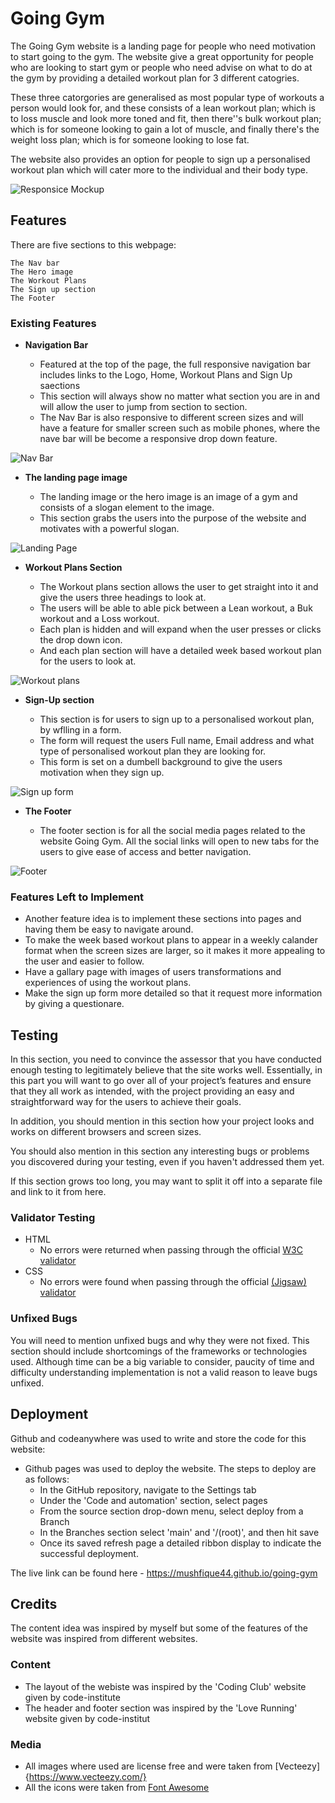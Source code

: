 # Going Gym

The Going Gym website is a landing page for people who need motivation to start going to the gym. The website give a great opportunity for people who are looking to start gym or people who need advise on what to do at the gym  by providing a detailed workout plan for 3 different catogries. 

These three catorgories are generalised as most popular type of workouts a person would look for, and these consists of a lean workout plan; which is to loss muscle and look more toned and fit, then there''s bulk workout plan; which is for someone looking to gain a lot of muscle, and finally there's the weight loss plan; which is for someone looking to lose fat.

The website also provides an option for people to sign up a personalised workout plan which will cater more to the individual and their body type.

![Responsice Mockup](https://github.com/mushfique44/main/going-gym/media/multi_screen_media.PNG)

## Features 

There are five sections to this webpage:

    The Nav bar 
    The Hero image
    The Workout Plans
    The Sign up section
    The Footer

### Existing Features

- __Navigation Bar__

  - Featured at the top of the page, the full responsive navigation bar includes links to the Logo, Home, Workout Plans and Sign Up saections
  - This section will always show no matter what section you are in and will allow the user to jump from section to section.
  - The Nav Bar is also responsive to different screen sizes and will have a feature for smaller screen such as mobile phones, where the nave bar will be become a responsive drop down feature.

![Nav Bar]()

- __The landing page image__

  - The landing image or the hero image is an image of a gym and consists of a slogan element to the image. 
  - This section grabs the users into the purpose of the website and motivates with a powerful slogan.

![Landing Page]()

- __Workout Plans Section__

  - The Workout plans section allows the user to get straight into it and give the users three headings to look at. 
  - The users will be able to able pick between a Lean workout, a Buk workout and a Loss workout. 
  - Each plan is hidden and will expand when the user presses or clicks the drop down icon.
  - And each plan section will have a detailed week based workout plan for the users to look at. 

![Workout plans]()

- __Sign-Up section__

  - This section is for users to sign up to a personalised workout plan, by wflling in a form.
  - The form will request the users Full name, Email address and what type of personalised workout plan they are looking for. 
  - This form is set on a dumbell background to give the users motivation when they sign up.

![Sign up form]()

- __The Footer__ 

  - The footer section is for all the social media pages related to the website Going Gym. All the social links will open to new tabs for the users to give ease of access and better navigation.

![Footer]()

### Features Left to Implement

- Another feature idea is to implement these sections into pages and having them be easy to navigate around.
- To make the week based workout plans to appear in a weekly calander format when the screen sizes are larger, so it makes it more appealing to the user and easier to follow.
- Have a gallary page with images of users transformations and experiences of using the workout plans.
- Make the sign up form more detailed so that it request more information by giving a questionare.

## Testing 

In this section, you need to convince the assessor that you have conducted enough testing to legitimately believe that the site works well. Essentially, in this part you will want to go over all of your project’s features and ensure that they all work as intended, with the project providing an easy and straightforward way for the users to achieve their goals.

In addition, you should mention in this section how your project looks and works on different browsers and screen sizes.

You should also mention in this section any interesting bugs or problems you discovered during your testing, even if you haven't addressed them yet.

If this section grows too long, you may want to split it off into a separate file and link to it from here.


### Validator Testing 

- HTML
  - No errors were returned when passing through the official [W3C validator](https://validator.w3.org/nu/?doc=https%3A%2F%2Fcode-institute-org.github.io%2Flove-running-2.0%2Findex.html)
- CSS
  - No errors were found when passing through the official [(Jigsaw) validator](https://jigsaw.w3.org/css-validator/validator?uri=https%3A%2F%2Fvalidator.w3.org%2Fnu%2F%3Fdoc%3Dhttps%253A%252F%252Fcode-institute-org.github.io%252Flove-running-2.0%252Findex.html&profile=css3svg&usermedium=all&warning=1&vextwarning=&lang=en#css)

### Unfixed Bugs

You will need to mention unfixed bugs and why they were not fixed. This section should include shortcomings of the frameworks or technologies used. Although time can be a big variable to consider, paucity of time and difficulty understanding implementation is not a valid reason to leave bugs unfixed. 

## Deployment

Github and codeanywhere was used to write and store the code for this website: 

- Github pages was used to deploy the website. The steps to deploy are as follows: 
  - In the GitHub repository, navigate to the Settings tab 
  - Under the 'Code and automation' section, select pages
  - From the source section drop-down menu, select deploy from a Branch
  - In the Branches section select 'main' and '/(root)', and then hit save
  - Once its saved refresh page a detailed ribbon display to indicate the successful deployment. 

The live link can be found here - https://mushfique44.github.io/going-gym 


## Credits 

The content idea was inspired by myself but some of the features of the website was inspired from different websites.

### Content 

- The layout of the webiste was inspired by the 'Coding Club' website given by code-institute
- The header and footer section was inspired by the 'Love Running' website given by code-institut

### Media

- All images where used are license free and were taken from [Vecteezy]{https://www.vecteezy.com/}
- All the icons were taken from [Font Awesome](https://fontawesome.com/)